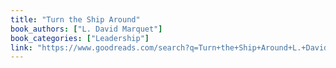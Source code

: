```yaml
---
title: "Turn the Ship Around"
book_authors: ["L. David Marquet"]
book_categories: ["Leadership"]
link: "https://www.goodreads.com/search?q=Turn+the+Ship+Around+L.+David+Marquet"
---
```

